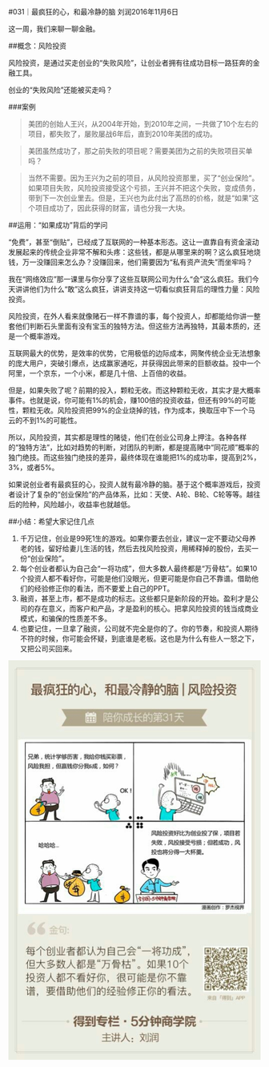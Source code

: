 #031｜最疯狂的心，和最冷静的脑
刘润2016年11月6日

这一周，我们来聊一聊金融。

##概念：风险投资

风险投资，是通过买走创业的“失败风险”，让创业者拥有往成功目标一路狂奔的金融工具。

创业的“失败风险”还能被买走吗？

###案例

>美团的创始人王兴，从2004年开始，到2010年之间，一共做了10个左右的项目，都失败了，屡败屡战6年后，直到2010年美团的成功。

>美团虽然成功了，那之前失败的项目呢？需要美团为之前的失败项目买单吗？

>当然不需要。因为王兴为之前的项目，从风险投资那里，买了“创业保险”。如果项目失败，风险投资接受这个亏损，王兴并不把这个失败，变成债务，带到下一次创业里去。但是，王兴也为此付出了高昂的价格，就是“如果”这个项目成功了，因此获得的财富，请也分我一大块。

##运用：“如果成功”背后的学问

“免费”，甚至“倒贴”，已经成了互联网的一种基本形态。这让一直靠自有资金滚动发展起来的传统企业非常不解和头疼：这些钱，都是从哪里来的啊？这么疯狂地烧钱，万一没赚回来怎么办？没赚回来，他们需要因为“私有资产流失”而坐牢吗？

我在“网络效应”那一课里与你分享了这些互联网公司为什么“会”这么疯狂。我们今天讲讲他们为什么“敢”这么疯狂，讲讲支持这一切看似疯狂背后的理性力量：风险投资。

风险投资，在外人看来就像赌石一样不靠谱的事，每个投资人，却都能给你讲一整套他们判断石头里面有没有宝玉的独特方法。但这些方法再独特，其最本质的，还是一个概率游戏。

互联网最大的优势，是效率的优势，它用极低的边际成本，网聚传统企业无法想象的庞大用户，突破引爆点，达成赢家通吃，并获得因此带来的巨额收益。投中一个阿里，一个京东，一个小米，都是几十倍、上百倍的收益。

但是，如果失败了呢？前期的投入，颗粒无收。而这种颗粒无收，其实才是大概率事件。也就是说，你可能有1%的机会，赚100倍的投资收益，但还有99%的可能性，颗粒无收。风险投资把99%的企业烧掉的钱，作为成本，换取压中下一个马云的不到1%的可能性。

所以，风险投资，其实都是理性的赌徒，他们在创业公司身上押注。各种各样的“独特方法”，比如对趋势的判断，对团队的判断，都是提高赌中“同花顺”概率的独门绝技。而这些独门绝技的差异，最终体现在谁能把1%的成功率，提高到2%，3%，或者5%。

如果说创业者有最疯狂的心，投资人就有最冷静的脑。基于这个概率游戏后，投资者设计了复杂的“创业保险”的产品体系，比如：天使、A轮、B轮、C轮等等。越往后的险种，风险越小，收益率也就越低。

##小结：希望大家记住几点

1. 千万记住，创业是99死1生的游戏。如果你要去创业，建议一定不要动父母养老的钱，留好给妻儿生活的钱，然后去找风险投资，用稀释掉的股份，去买一份“创业保险”。
2. 每个创业者都认为自己会“一将功成”，但大多数人最终都是“万骨枯”。如果10个投资人都不看好你，可能是他们没眼光，但更可能是你自己不靠谱。借助他们的经验修正你的看法，而不要爱上自己的PPT。
3. 融资，甚至上市，都不是成功的标志。这些都只是新阶段的开始。盈利才是公司的存在意义，而客户和产品，才是盈利的核心。把拿风险投资的钱当成商业模式，和骗保的性质差不多。
4. 也要记住，一旦拿了融资，公司就不完全是你的了。你的节奏，和投资人期待不符的时候，你可能会怀疑，到底谁是老板。这也是为什么有些人一怒之下，又把公司买回来。

![](./_image/2017-08-04-14-54-05.jpg)
